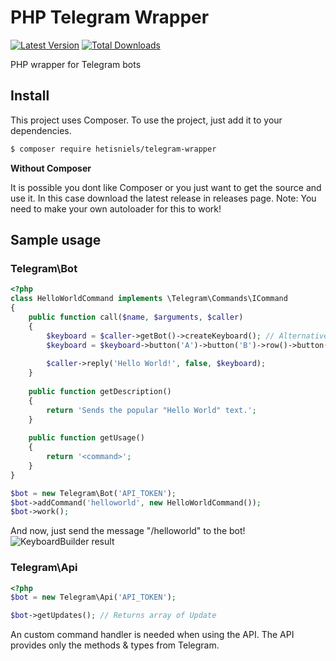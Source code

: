 # PHP Telegram Wrapper

[![Latest Version](https://img.shields.io/packagist/v/hetisniels/telegram-wrapper.svg?style=flat)](https://packagist.org/packages/hetisniels/telegram-wrapper)
[![Total Downloads](https://img.shields.io/packagist/dt/hetisniels/telegram-wrapper.svg?style=flat)](https://packagist.org/packages/hetisniels/telegram-wrapper)

PHP wrapper for Telegram bots

## Install

This project uses Composer. To use the project, just add it to your dependencies.

``` bash
$ composer require hetisniels/telegram-wrapper
```
**Without Composer**

It is possible you dont like Composer or you just want to get the source and use it. In this case download the latest release in releases page.
Note: You need to make your own autoloader for this to work!

## Sample usage
### Telegram\Bot
``` php
<?php
class HelloWorldCommand implements \Telegram\Commands\ICommand
{
	public function call($name, $arguments, $caller)
	{
		$keyboard = $caller->getBot()->createKeyboard(); // Alternative: $keyboard = new KeyboardBuilder();
		$keyboard = $keyboard->button('A')->button('B')->row()->button('C')->button('D')->row()->setResizable(true)->setOneTime(true)->keyboard();
		
		$caller->reply('Hello World!', false, $keyboard);
	}
	
	public function getDescription()
	{
		return 'Sends the popular "Hello World" text.';
	}
	
	public function getUsage()
	{
		return '<command>';
	}
}

$bot = new Telegram\Bot('API_TOKEN');
$bot->addCommand('helloworld', new HelloWorldCommand());
$bot->work();
```
And now, just send the message "/helloworld" to the bot!
![KeyboardBuilder result](http://ndat.nl/f1436874735.png)

### Telegram\Api
``` php
<?php
$bot = new Telegram\Api('API_TOKEN');

$bot->getUpdates(); // Returns array of Update
```
An custom command handler is needed when using the API.
The API provides only the methods & types from Telegram.
